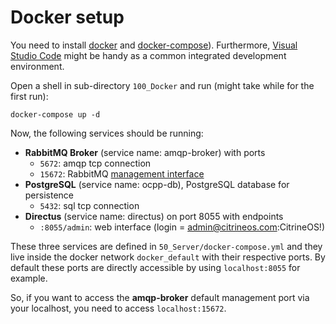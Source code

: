 # Docker setup

You need to install
[docker](https://docs.docker.com/engine/install/#server) and
[docker-compose](https://docs.docker.com/compose/install/#install-compose)).
Furthermore, [Visual Studio
Code](https://code.visualstudio.com/docs/setup/linux) might be handy as
a common integrated development environment.

Open a shell in sub-directory `100_Docker` and
run (might take while for the first run):

    docker-compose up -d

Now, the following services should be running:

-   **RabbitMQ Broker** (service name: amqp-broker) with ports
    -   `5672`: amqp tcp connection
    -   `15672`: RabbitMQ [management interface](http://localhost:15672)
-   **PostgreSQL** (service name: ocpp-db), PostgreSQL database for persistence
    -   `5432`: sql tcp connection
-   **Directus** (service name: directus) on port 8055 with endpoints
    -   `:8055/admin`: web interface (login = admin@citrineos.com:CitrineOS!)

These three services are defined in `50_Server/docker-compose.yml` and they
live inside the docker network `docker_default` with their respective
ports. By default these ports are directly accessible by using
`localhost:8055` for example.

So, if you want to access the **amqp-broker** default management port via your
localhost, you need to access `localhost:15672`.
